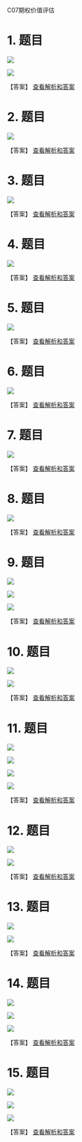 C07期权价值评估

# 1. 题目

![](media/40113639f4c77fbe8aa410b826ce0b74.png)

![](media/bec3c4a4394b6358ac605a91ac0089b5.png)

【答案】
[查看解析和答案](media/5538f7425e55945bb99d6b0c8bfa35c9.png.md)
# 2. 题目

![](media/bb7c7ee25f289113a6212eec8e9f0ad6.png)

【答案】
[查看解析和答案](media/9505e473a70a4e428d36e29da8575702.png.md)
# 3. 题目

![](media/3d77aeb092f37be48e5df3d29c691175.png)

【答案】
[查看解析和答案](media/6a703aa606e1f0f54dbd381126b5e0ac.png.md)
# 4. 题目

![](media/6b51e6047caf0eb8e06e24a4d3c53ebc.png)

【答案】
[查看解析和答案](media/3107327c29223a75cc433385140678c1.png.md)
# 5. 题目

![](media/5df8b1d28cd96f8d0c5a56b81660ade9.png)

【答案】
[查看解析和答案](media/f178425fe3e9a5a7b43449c1f2380744.png.md)
# 6. 题目

![](media/4b50c11763065c781d680f54a256bdd4.png)

【答案】
[查看解析和答案](media/3b8ff06009f78543b7f635da69207819.png.md)
# 7. 题目

![](media/06e536472f15b34f0c422ed11bb5ace7.png)

【答案】
[查看解析和答案](media/c816c99661bea9d3dfddf7380feeedc1.png.md)
# 8. 题目

![](media/545a4d5d7e13ef89d7791abf04500105.png)

【答案】
[查看解析和答案](media/9d181f9a79546a6a6b29dab8e88952eb.png.md)
# 9. 题目

![](media/9eb5d037294738f0ee9e520df16b1c03.png)

![](media/7a93c111308dad753670de5d32b76c3e.png)

![](media/66bc949c78ab038925385b6a1c11501f.png)

【答案】
[查看解析和答案](media/6688ebdd3416d0d37475b8d9c563a19c.png.md)
# 10. 题目

![](media/9282fed90a59e7a008cd0e76346df4cf.png)

![](media/b96a35fda6d9220bb2f41af0036bbf9f.png)

【答案】
[查看解析和答案](media/2f541e9fade4d017a0b9aaf5b96756ec.png.md)
# 11. 题目

![](media/710a0ab58f3dac8275c96807ada2f3f9.png)

![](media/74c0b0a6dc7f3d5575762f09bab496ca.png)

![](media/beef5d13d3038ecac755039376031ade.png)

![](media/9ff1ddfab79d24893dcc6471318b65d4.png)

【答案】
[查看解析和答案](media/f923e2f7c49e1c3e6ce7d0d5281c94de.png.md)
# 12. 题目

![](media/0aeb77abbdfab02e3f7eaf5eec802f8e.png)

![](media/a3857adbe6486ef6316150a16ec8fd34.png)

【答案】
[查看解析和答案](media/e8930f31044a9542b484c3cbda80348d.png.md)
# 13. 题目

![](media/e5605e731c2e1c6e19ec39db96d75d07.png)

![](media/17b5e9b83283f7ac5a2ed262e0fefcdd.png)

【答案】
[查看解析和答案](media/0f2aa59af5f000be1ad6661309cba830.png.md)
# 14. 题目

![](media/5fbbec248e7d5abf1fc662cdab62cb15.png)

![](media/fbc531932292ae552aeb68bf9044d763.png)

![](media/3ab284e0e00c88092c0dc3f941656237.png)

【答案】
[查看解析和答案](media/1f501acf24bd9dcda64e81215226659f.png.md)
# 15. 题目

![](media/b0beabdd905c01a2c5d9bac5f67b728c.png)

![](media/e308d2cc2cf0cf0c54e36b4e66de4732.png)

![](media/a9f0a6a5f03009e6e2e7319733a688f7.png)

【答案】
[查看解析和答案](media/d8caaafa80614798d070a41cfe354ec9.png.md)

